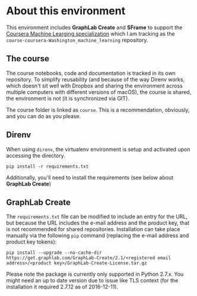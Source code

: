 # About this environment

This environment includes **GraphLab Create** and **SFrame** to support the [Coursera Machine Learging specialization](https://www.coursera.org/specializations/machine-learning) which I am tracking as the `course-coursera-Washington_machine_learning` repository.

## The course

The course notebooks, code and documentation is tracked in its own repository. To simplify reusability (and because of the way Direnv works, which doesn't sit well with Dropbox and sharing the environment across multiple computers with different versions of macOS), the course is shared, the environment is not (it is synchronized via GIT).

The course folder is linked as `course`. This is a recommendation, obviously, and you can do as you please.

## Direnv

When using `direnv`, the virtualenv environment is setup and activated upon accessing the directory.

`pip install -r requirements.txt`

Additionally, you'll need to install the requirements (see below about **GraphLab Create**)

## GraphLab Create

The `requirements.txt` file can be modified to include an entry for the URL, but because the URL includes the e-mail address and the product key, that is not recommended for shared repositories. Installation can take place manually via the following `pip` command (replacing the e-mail address and product key tokens):

```
pip install --upgrade --no-cache-dir https://get.graphlab.com/GraphLab-Create/2.1/<registered email address>/<product key>/GraphLab-Create-License.tar.gz
```

Please note the package is currently only supported in Python 2.7.x. You might need an up to date version due to issue like TLS context (for the installation it required 2.7.12 as of 2016-12-11).